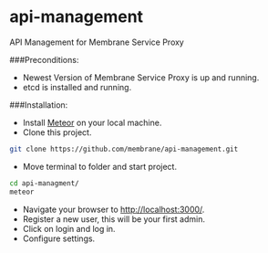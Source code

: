 # api-management
API Management for Membrane Service Proxy

###Preconditions:
- Newest Version of Membrane Service Proxy is up and running.
- etcd is installed and running.

###Installation:

* Install [Meteor](https://www.meteor.com/) on your local machine.
* Clone this project.
```bash
git clone https://github.com/membrane/api-management.git
```
* Move terminal to folder and start project.
```bash
cd api-managment/
meteor
```
* Navigate your browser to [http://localhost:3000/](http://localhost:3000/).
* Register a new user, this will be your first admin.
* Click on login and log in.
* Configure settings.
